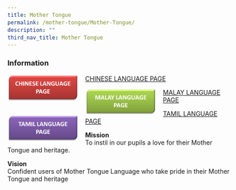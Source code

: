 ```yaml
---
title: Mother Tongue
permalink: /mother-tongue/Mother-Tongue/
description: ""
third_nav_title: Mother Tongue
---
```

### **Information**

<img src="/images/CL%20TAB.png" style="width:160px;height:60px;margin-right:15px;" align="left">

[CHINESE LANGUAGE PAGE](/departments/Mother-Tongue/Chinese-Language/)

<img src="/images/ML%20TAB.png" style="width:160px;height:60px;margin-right:15px;" align="left">

[MALAY LANGUAGE PAGE](/departments/Mother-Tongue/Malay-Language/)

<img src="/images/TL%20TAB.png" style="width:160px;height:60px;margin-right:15px;" align="left">

[TAMIL LANGUAGE PAGE](/departments/Mother-Tongue/Tamil-Language/)



**Mission**
<br>To instil in our pupils a love for their Mother Tongue and heritage.

**Vision**
<br>Confident users of Mother Tongue Language who take pride in their Mother Tongue and heritage